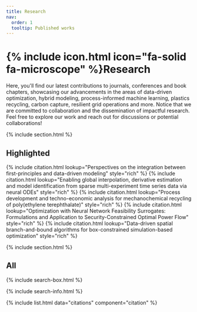 ```yaml
---
title: Research
nav:
  order: 1
  tooltip: Published works
---
```


# {% include icon.html icon="fa-solid fa-microscope" %}Research

Here, you'll find our latest contributions to journals, conferences and book chapters, showcasing our advancements in the areas of data-driven optimization, hybrid modeling, process-informed machine learning,  plastics recycling, carbon capture, resilient grid operations and more. Notice that we are committed to collaboration and the dissemination of impactful research. Feel free to explore our work and reach out for discussions or potential collaborations!

{% include section.html %}

## Highlighted

{% include citation.html lookup="Perspectives on the integration between first-principles and data-driven modeling" style="rich" %}
{% include citation.html lookup="Enabling global interpolation, derivative estimation and model identification from sparse multi-experiment time series data via neural ODEs" style="rich" %}
{% include citation.html lookup="Process development and techno-economic analysis for mechanochemical recycling of poly(ethylene terephthalate)" style="rich" %}
{% include citation.html lookup="Optimization with Neural Network Feasibility Surrogates: Formulations and Application to Security-Constrained Optimal Power Flow" style="rich" %}
{% include citation.html lookup="Data-driven spatial branch-and-bound algorithms for box-constrained simulation-based optimization" style="rich" %}

{% include section.html %}

## All

{% include search-box.html %}

{% include search-info.html %}

{% include list.html data="citations" component="citation" %}
